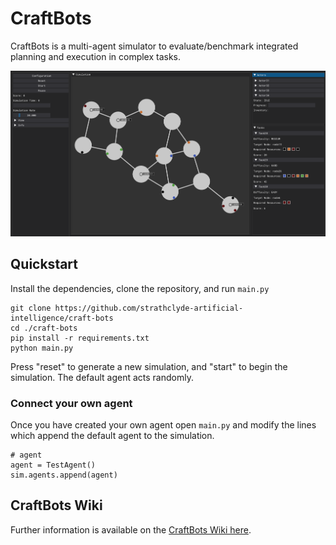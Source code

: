 # CraftBots

CraftBots is a multi-agent simulator to evaluate/benchmark integrated planning and execution in complex tasks.

![Screenshot of Craftbots simulation](screenshot.png)

## Quickstart

Install the dependencies, clone the repository, and run `main.py`
```
git clone https://github.com/strathclyde-artificial-intelligence/craft-bots
cd ./craft-bots
pip install -r requirements.txt
python main.py
```

Press "reset" to generate a new simulation, and "start" to begin the simulation. The default agent acts randomly.

### Connect your own agent

Once you have created your own agent open `main.py` and modify the lines which append the default agent to the simulation.
```
# agent
agent = TestAgent()
sim.agents.append(agent)
```
  
## CraftBots Wiki
Further information is available on the [CraftBots Wiki here](https://github.com/strathclyde-artificial-intelligence/craft-bots/wiki).
